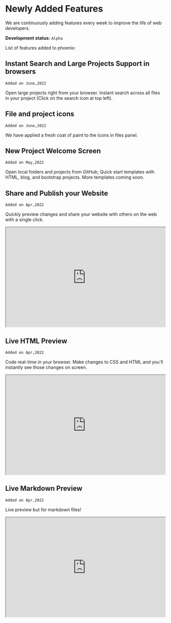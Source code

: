 # Newly Added Features

We are continuously adding features every week to improve the life of web developers.

**Development status:** `Alpha`

List of features added to phoenix:

## Instant Search and Large Projects Support in browsers
`Added on June,2022`

Open large projects right from your browser. 
Instant search across all files in your project (Click on the search icon at top left).

## File and project icons
`Added on June,2022`

We have applied a fresh coat of paint to the icons in files panel.

## New Project Welcome Screen
`Added on May,2022`

Open local folders and projects from GitHub; Quick start templates with HTML, blog, and bootstrap projects. More templates coming soon.  


## Share and Publish your Website
`Added on Apr,2022`

Quickly preview changes and share your website with others on the web with a single click. 


<iframe allow="fullscreen;" width="100%" height="315"
src="https://www.youtube.com/embed/dJTZ2iduagg">
</iframe>

## Live HTML Preview
`Added on Apr,2022`

Code real-time in your browser. Make changes to CSS and HTML and you'll instantly see those changes on screen.

<iframe allow="fullscreen;" width="100%" height="315"
src="https://www.youtube.com/embed/RIslg6XQwLA">
</iframe>

## Live Markdown Preview
`Added on Apr,2022`

Live preview but for markdown files!

<iframe allow="fullscreen;" width="100%" height="315"
src="https://www.youtube.com/embed/buDeBgf-B60">
</iframe>
